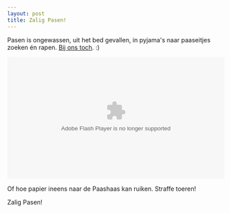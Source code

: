 ```yaml
---
layout: post
title: Zalig Pasen!
---
```


Pasen is ongewassen, uit het bed gevallen, in pyjama's naar paaseitjes zoeken én rapen. [Bij ons toch](http://www.flickr.com/photos/atog/3435038487/). :)

<object type="application/x-shockwave-flash" width="500" height="281" data="http://www.flickr.com/apps/video/stewart.swf?v=70645" classid="clsid:D27CDB6E-AE6D-11cf-96B8-444553540000"> <param name="flashvars" value="intl_lang=en-us&amp;photo_secret=5dff67bb4c&amp;photo_id=3435038487&amp;show_info_box=true"></param> <param name="movie" value="http://www.flickr.com/apps/video/stewart.swf?v=70645"></param> <param name="bgcolor" value="#000000"></param> <param name="allowFullScreen" value="true"></param><embed type="application/x-shockwave-flash" src="http://www.flickr.com/apps/video/stewart.swf?v=70645" bgcolor="#000000" allowfullscreen="true" flashvars="intl_lang=en-us&amp;photo_secret=5dff67bb4c&amp;photo_id=3435038487&amp;show_info_box=true" height="281" width="500"></embed></object>

Of hoe papier ineens naar de Paashaas kan ruiken. Straffe toeren!

Zalig Pasen!